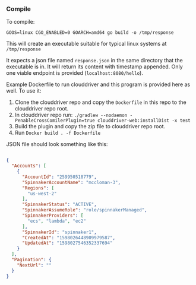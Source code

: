 ### Compile
To compile: 

`GOOS=linux CGO_ENABLED=0 GOARCH=amd64 go build -o /tmp/response` 

This will create an executable suitable for typical linux systems at `/tmp/response`

It expects a json file named `response.json` in the same directory that the executable is in. It will return its content with timestamp appended. 
Only one viable endpoint is provided (`localhost:8080/hello`). 

Example Dockerfile to run clouddriver and this program is provided here as well. To use it:
1. Clone the clouddriver repo and copy the `Dockerfile` in this repo to the clouddriver repo root.
2. In clouddriver repo run: `./gradlew --nodaemon -PenableCrossComilerPlugin=true clouddriver-web:installDist -x test`
3. Build the plugin and copy the zip file to clouddriver repo root.
4. Run `Docker build . -f Dockerfile`

JSON file should look something like this:

```json

{
  "Accounts": [
    {
      "AccountId": "259950518779",
      "SpinnakerAccountName": "mccloman-3",
      "Regions": [
        "us-west-2"
      ],
      "SpinnakerStatus": "ACTIVE",
      "SpinnakerAssumeRole": "role/spinnakerManaged",
      "SpinnakerProviders": [
        "ecs", "lambda", "ec2"
      ],
      "SpinnakerId": "spinnaker1",
      "CreatedAt": "1598026448909979587",
      "UpdatedAt": "1598027546352337694"
    }
  ],
  "Pagination": {
    "NextUrl": ""
  }
}
```